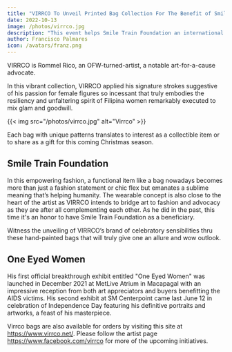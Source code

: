 ```yaml
---
title: "VIRRCO To Unveil Printed Bag Collection For The Benefit of Smile Train Foundation"
date: 2022-10-13
image: /photos/virrco.jpg
description: "This event helps Smile Train Foundation an international children’s charity that helps children with cleft palate."
author: Francisco Palmares
icon: /avatars/franz.png
---
```




<!-- Catch the limited edition bags personally rendered with a crafty appeal by the -->

VIRRCO is Rommel Rico, an OFW-turned-artist, a notable art-for-a-cause advocate. 


In this vibrant collection, VIRRCO applied his signature strokes suggestive of his passion for female figures so incessant that truly embodies the resiliency and unfaltering spirit of Filipina women remarkably executed to mix glam and goodwill. 

{{< img src="/photos/virrco.jpg" alt="Virrco" >}}


Each bag with unique patterns translates to interest as a collectible item or to share as a gift for this coming Christmas season.


## Smile Train Foundation

In this empowering fashion, a functional item like a bag nowadays becomes more than just a fashion statement or chic flex but emanates a sublime meaning that’s helping humanity. The wearable concept is also close to the heart of the artist as VIRRCO intends to bridge art to fashion and advocacy as they are after all complementing each other. As he did in the past, this time it's an honor to have Smile Train Foundation as a beneficiary.

Witness the unveiling of VIRRCO’s brand of celebratory sensibilities thru these hand-painted bags that will truly give one an allure and wow outlook.


## One Eyed Women

His first official breakthrough exhibit entitled "One Eyed Women" was launched in December 2021 at MetLive Atrium in Macapagal with an impressive reception from both art appreciators and buyers benefitting the AIDS victims. His second exhibit at SM Centerpoint came last June 12 in celebration of Independence Day featuring his definitive portraits and artworks, a feast of his masterpiece.

Virrco bags are also available for orders by visiting this site at https://www.virrco.net/. Please follow the artist page https://www.facebook.com/virrco for more of the upcoming initiatives.
